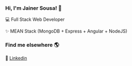 ### Hi, I'm Jainer Sousa! 👋

<p>💻 Full Stack Web Developer</p>
<p>✨ MEAN Stack (MongoDB + Express + Angular + NodeJS)</p>


### Find me elsewhere 🌎

💼 <a href="https://www.linkedin.com/in/jainer-sousa-46a6011a1/">Linkedin</a>
<!--
**JainerSousa/JainerSousa** is a ✨ _special_ ✨ repository because its `README.md` (this file) appears on your GitHub profile.

Here are some ideas to get you started:

- 🔭 I’m currently working on ...
- 🌱 I’m currently learning ...
- 👯 I’m looking to collaborate on ...
- 🤔 I’m looking for help with ...
- 💬 Ask me about ...
- 📫 How to reach me: ...
- 😄 Pronouns: ...
- ⚡ Fun fact: ...

### O que deve ter no seu README?

- Uma breve apresentação sobre você
- Seus contatos. (Email, LinkedIn, Blog...)
- Aonde você trabalha atualmente
- O que você está estudando
- Em que você procura colaborar
- Com o que você pode ajudar quem estiver precisando
- Como entrar com contato com você

Uma dica é manter o perfil clean, com foco nos principais pontos.


<img width="auto" src="https://github.com/tgmarinho/tgmarinho/blob/master/banner.png">


# Thiago Marinho

## Olá pessoal 👋
Sou apaixonado por resolver problemas utilizando a programação.
Sou um FullStack Developer :computer:

 :rocket:  &nbsp; Estou trabalhando na **Rocketseat**
 <br/> :purple_heart: &nbsp; Buscando colaborar com projetos em Front-end usando React
 <br/> :blush: &nbsp; Posso te ajudar com CSS Grid Layout e Flexbox
 <br/> :computer: &nbsp; Minha stack: ReactJS, Node.js, React Native & Typescript
 <br/> 💬  &nbsp; Sobre mim: Curto tecnologias, games CS:GO, LoL e seriados no Netflix
 <br/> :email: &nbsp; Entre em contato comigo: [![Linkedin Badge](https://img.shields.io/badge/-ThiagoMarinho-blue?style=flat-square&logo=Linkedin&logoColor=white&link=https://www.linkedin.com/in/tgmarinho/)](https://www.linkedin.com/in/tgmarinho/) 
| 
[![Gmail Badge](https://img.shields.io/badge/-tgmarinho@gmail.com-c14438?style=flat-square&logo=Gmail&logoColor=white&link=mailto:tgmarinho@gmail.com)](mailto:tgmarinho@gmail.com)
-->
